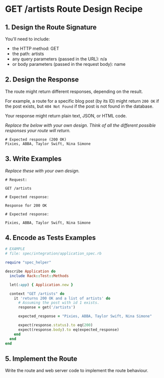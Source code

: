 # GET /artists Route Design Recipe

## 1. Design the Route Signature

You'll need to include:
  * the HTTP method: GET
  * the path: artists
  * any query parameters (passed in the URL): n/a
  * or body parameters (passed in the request body):
  name

## 2. Design the Response

The route might return different responses, depending on the result.

For example, a route for a specific blog post (by its ID) might return `200 OK` if the post exists, but `404 Not Found` if the post is not found in the database.

Your response might return plain text, JSON, or HTML code. 

_Replace the below with your own design. Think of all the different possible responses your route will return._
```
# Expected response (200 OK)
Pixies, ABBA, Taylor Swift, Nina Simone
```
## 3. Write Examples

_Replace these with your own design._

```
# Request:

GET /artists

# Expected response:

Response for 200 OK

# Expected response:

Pixies, ABBA, Taylor Swift, Nina Simone
```

## 4. Encode as Tests Examples

```ruby
# EXAMPLE
# file: spec/integration/application_spec.rb

require "spec_helper"

describe Application do
  include Rack::Test::Methods

  let(:app) { Application.new }

  context "GET /artists" do
    it 'returns 200 OK and a list of artists' do
      # Assuming the post with id 1 exists.
      response = get('/artists')

      expected_response = "Pixies, ABBA, Taylor Swift, Nina Simone"

      expect(response.status).to eq(200)
      expect(response.body).to eq(expected_response)
    end
  end
end
```

## 5. Implement the Route

Write the route and web server code to implement the route behaviour.